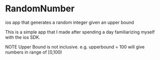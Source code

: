 RandomNumber
============

ios app that generates a random integer given an upper bound

This is a simple app that I made after spending a day familiarizing myself with the ios SDK. 

NOTE Upper Bound is not inclusive. e.g. upperbound  = 100 will give numbers in range of [0,100)
